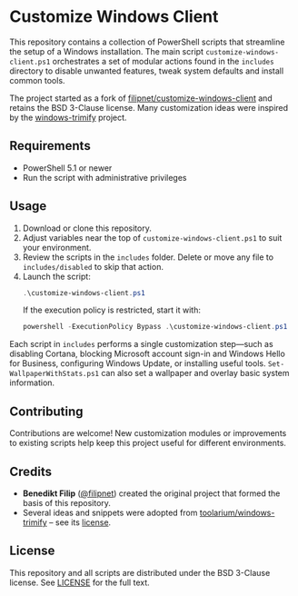 # Customize Windows Client

This repository contains a collection of PowerShell scripts that streamline the setup of a Windows installation. The main script `customize-windows-client.ps1` orchestrates a set of modular actions found in the `includes` directory to disable unwanted features, tweak system defaults and install common tools.

The project started as a fork of [filipnet/customize-windows-client](https://github.com/filipnet/customize-windows-client) and retains the BSD 3-Clause license. Many customization ideas were inspired by the [windows-trimify](https://github.com/toolarium/windows-trimify) project.

## Requirements
- PowerShell 5.1 or newer
- Run the script with administrative privileges

## Usage
1. Download or clone this repository.
2. Adjust variables near the top of `customize-windows-client.ps1` to suit your environment.
3. Review the scripts in the `includes` folder. Delete or move any file to `includes/disabled` to skip that action.
4. Launch the script:
   ```powershell
   .\customize-windows-client.ps1
   ```
   If the execution policy is restricted, start it with:
   ```powershell
   powershell -ExecutionPolicy Bypass .\customize-windows-client.ps1
   ```

Each script in `includes` performs a single customization step—such as disabling Cortana, blocking Microsoft account sign-in and Windows Hello for Business, configuring Windows Update, or installing useful tools. `Set-WallpaperWithStats.ps1` can also set a wallpaper and overlay basic system information.

## Contributing
Contributions are welcome! New customization modules or improvements to existing scripts help keep this project useful for different environments.

## Credits
- **Benedikt Filip** ([@filipnet](https://github.com/filipnet)) created the original project that formed the basis of this repository.
- Several ideas and snippets were adopted from [toolarium/windows-trimify](https://github.com/toolarium/windows-trimify) – see its [license](https://github.com/toolarium/windows-trimify/blob/master/LICENSE).

## License
This repository and all scripts are distributed under the BSD 3-Clause license. See [LICENSE](LICENSE) for the full text.
